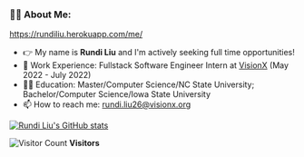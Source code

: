 ### 👨‍💻 About Me:

https://rundiliu.herokuapp.com/me/

- 👉 My name is **Rundi Liu** and I'm actively seeking full time opportunities!
- 🔭 Work Experience: Fullstack Software Engineer Intern at [VisionX](https://visionx.org/) (May 2022 - July 2022)
- 👨‍🎓 Education: Master/Computer Science/NC State University; Bachelor/Computer Science/Iowa State University
- 📫 How to reach me: rundi.liu26@visionx.org

[![Rundi Liu's GitHub stats](https://github-readme-stats.vercel.app/api?username=rliu9)](https://github.com/anuraghazra/github-readme-stats)

![Visitor Count](https://profile-counter.glitch.me/rliu9/count.svg) **Visitors**

